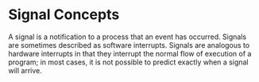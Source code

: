# Signal Concepts
A signal is a notification to a process that an event has occurred. Signals are sometimes described as software interrupts. Signals are analogous to hardware interrupts
in that they interrupt the normal flow of execution of a program; in most cases, it is
not possible to predict exactly when a signal will arrive.